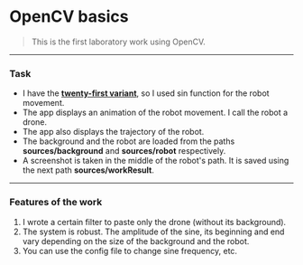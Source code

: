 # OpenCV basics

> This is the first laboratory work using OpenCV.

---

### Task

- I have the <ins>**twenty-first variant**</ins>, so I used sin function for the robot movement.
- The app displays an animation of the robot movement. I call the robot a drone.
- The app also displays the trajectory of the robot.
- The background and the robot are loaded from the paths **sources/background** and **sources/robot** respectively.
- A screenshot is taken in the middle of the robot's path. It is saved using the next path **sources/workResult**.

---

### Features of the work

1. I wrote a certain filter to paste only the drone (without its background).
2. The system is robust. The amplitude of the sine, its beginning and end vary depending on the size of the background and the robot.
3. You can use the config file to change sine frequency, etc.